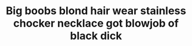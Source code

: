 ---
layout: post
title: Big boobs blond hair wear stainless chocker necklace got blowjob of black dick
duration: '06:17'
view: 429
rate: 2
video: 'https://flashservice.xvideos.com/embedframe/26914009'
category:
 - blonde
 - blowjob
 - busty
 - cab
 - curly-hair
 - curvy
 - gorgeous
 - milf
 - stunning
 - tattoo
tags: 
 - big-tits
 - sucked
 - fucked
priority: 0.9
changefreq: daily
---